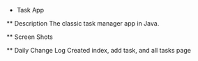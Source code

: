 * Task App

** Description
The classic task manager app in Java.

** Screen Shots

** Daily Change Log
Created index, add task, and all tasks page
